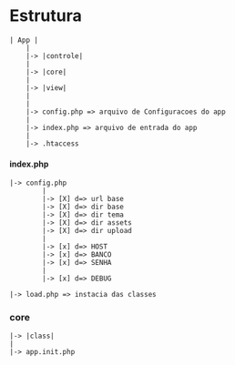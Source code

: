 # Estrutura
	| App |
		|
		|-> |controle|
		|
		|-> |core|
		|
		|-> |view|
		|
		|
		|-> config.php => arquivo de Configuracoes do app
		|
		|-> index.php => arquivo de entrada do app
		|
		|-> .htaccess


#### index.php 

	|-> config.php
			|
			|-> [X] d=> url base 
			|-> [X] d=> dir base
			|-> [X] d=> dir tema
			|-> [X] d=> dir assets
			|-> [X] d=> dir upload
			|
			|-> [x] d=> HOST
			|-> [x] d=> BANCO
			|-> [x] d=> SENHA
			|
			|-> [x] d=> DEBUG
	
	|-> load.php => instacia das classes

### core 
	|-> |class|
	|
	|-> app.init.php
